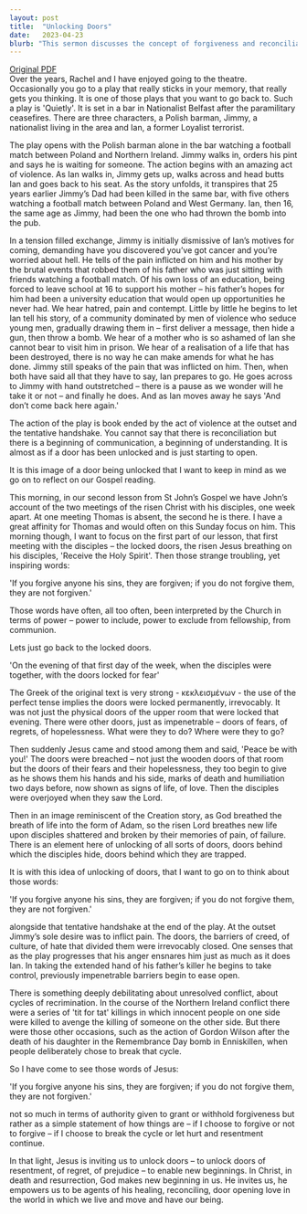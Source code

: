 ```yaml
---
layout: post
title:  "Unlocking Doors"
date:   2023-04-23
blurb: "This sermon discusses the concept of forgiveness and reconciliation, using the play 'Quietly' as a metaphor. The sermon emphasizes the debilitating nature of unresolved conflict and the power of forgiveness in unlocking doors of resentment, regret, and prejudice. It highlights Jesus's words about forgiveness, interpreting them not as an authority to grant or withhold forgiveness, but as an invitation to break cycles of hurt and resentment."
---
```

[Original PDF](/assets/pdf/2ofeaster2023.pdf)    
Over the years, Rachel and I have enjoyed going to the theatre. Occasionally you go to a play that really sticks in your memory, that really gets you thinking. It is one of those plays that you want to go back to. Such a play is 'Quietly'. It is set in a bar in Nationalist Belfast after the paramilitary ceasefires. There are three characters, a Polish barman, Jimmy, a nationalist living in the area and Ian, a former Loyalist terrorist.

The play opens with the Polish barman alone in the bar watching a football match between Poland and Northern Ireland. Jimmy walks in, orders his pint and says he is waiting for someone. The action begins with an amazing act of violence. As Ian walks in, Jimmy gets up, walks across and head butts Ian and goes back to his seat. As the story unfolds, it transpires that 25 years earlier Jimmy’s Dad had been killed in the same bar, with five others watching a football match between Poland and West Germany. Ian, then 16, the same age as Jimmy, had been the one who had thrown the bomb into the pub.

In a tension filled exchange, Jimmy is initially dismissive of Ian’s motives for coming, demanding have you discovered you’ve got cancer and you’re worried about hell. He tells of the pain inflicted on him and his mother by the brutal events that robbed them of his father who was just sitting with friends watching a football match. Of his own loss of an education, being forced to leave school at 16 to support his mother – his father’s hopes for him had been a university education that would open up opportunities he never had. We hear hatred, pain and contempt. Little by little he begins to let Ian tell his story, of a community dominated by men of violence who seduce young men, gradually drawing them in – first deliver a message, then hide a gun, then throw a bomb. We hear of a mother who is so ashamed of Ian she cannot bear to visit him in prison. We hear of a realisation of a life that has been destroyed, there is no way he can make amends for what he has done. Jimmy still speaks of the pain that was inflicted on him. Then, when both have said all that they have to say, Ian prepares to go. He goes across to Jimmy with hand outstretched – there is a pause as we wonder will he take it or not – and finally he does. And as Ian moves away he says 'And don’t come back here again.'

The action of the play is book ended by the act of violence at the outset and the tentative handshake. You cannot say that there is reconciliation but there is a beginning of communication, a beginning of understanding. It is almost as if a door has been unlocked and is just starting to open.

It is this image of a door being unlocked that I want to keep in mind as we go on to reflect on our Gospel reading.

This morning, in our second lesson from St John’s Gospel we have John’s account of the two meetings of the risen Christ with his disciples, one week apart. At one meeting Thomas is absent, the second he is there. I have a great affinity for Thomas and would often on this Sunday focus on him. This morning though, I want to focus on the first part of our lesson, that first meeting with the disciples – the locked doors, the risen Jesus breathing on his disciples, 'Receive the Holy Spirit'. Then those strange troubling, yet inspiring words:

'If you forgive anyone his sins, they are forgiven; if you do not forgive them, they are not forgiven.'

Those words have often, all too often, been interpreted by the Church in terms of power – power to include, power to exclude from fellowship, from communion.

Lets just go back to the locked doors.

'On the evening of that first day of the week, when the disciples were together, with the doors locked for fear'

The Greek of the original text is very strong - κεκλεισμένων - the use of the perfect tense implies the doors were locked permanently, irrevocably. It was not just the physical doors of the upper room that were locked that evening. There were other doors, just as impenetrable – doors of fears, of regrets, of hopelessness. What were they to do? Where were they to go?

Then suddenly Jesus came and stood among them and said, 'Peace be with you!' The doors were breached – not just the wooden doors of that room but the doors of their fears and their hopelessness, they too begin to give as he shows them his hands and his side, marks of death and humiliation two days before, now shown as signs of life, of love. Then the disciples were overjoyed when they saw the Lord.

Then in an image reminiscent of the Creation story, as God breathed the breath of life into the form of Adam, so the risen Lord breathes new life upon disciples shattered and broken by their memories of pain, of failure. There is an element here of unlocking of all sorts of doors, doors behind which the disciples hide, doors behind which they are trapped.

It is with this idea of unlocking of doors, that I want to go on to think about those words:

'If you forgive anyone his sins, they are forgiven; if you do not forgive them, they are not forgiven.'

alongside that tentative handshake at the end of the play. At the outset Jimmy’s sole desire was to inflict pain. The doors, the barriers of creed, of culture, of hate that divided them were irrevocably closed. One senses that as the play progresses that his anger ensnares him just as much as it does Ian. In taking the extended hand of his father’s killer he begins to take control, previously impenetrable barriers begin to ease open.

There is something deeply debilitating about unresolved conflict, about cycles of recrimination. In the course of the Northern Ireland conflict there were a series of 'tit for tat' killings in which innocent people on one side were killed to avenge the killing of someone on the other side. But there were those other occasions, such as the action of Gordon Wilson after the death of his daughter in the Remembrance Day bomb in Enniskillen, when people deliberately chose to break that cycle.

So I have come to see those words of Jesus:

'If you forgive anyone his sins, they are forgiven; if you do not forgive them, they are not forgiven.'

not so much in terms of authority given to grant or withhold forgiveness but rather as a simple statement of how things are – if I choose to forgive or not to forgive – if I choose to break the cycle or let hurt and resentment continue.

In that light, Jesus is inviting us to unlock doors – to unlock doors of resentment, of regret, of prejudice – to enable new beginnings. In Christ, in death and resurrection, God makes new beginning in us. He invites us, he empowers us to be agents of his healing, reconciling, door opening love in the world in which we live and move and have our being.
